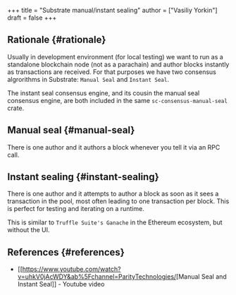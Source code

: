 +++
title = "Substrate manual/instant sealing"
author = ["Vasiliy Yorkin"]
draft = false
+++

## Rationale {#rationale}

Usually in development environment (for local testing) we want to run as a
standalone blockchain node (not as a parachain) and author
blocks instantly as transactions are received. For that purposes
we have two consensus algrorithms in Substrate: `Manual Seal`
and `Instant Seal`.

The instant seal consensus engine, and its cousin the manual
seal consensus engine, are both included in the same
`sc-consensus-manual-seal` crate.


## Manual seal {#manual-seal}

There is one author and it authors a block whenever you tell it
via an RPC call.


## Instant sealing {#instant-sealing}

There is one author and it attempts to author a block as soon as
it sees a transaction in the pool, most often leading to one
transaction per block. This is perfect for testing and iterating
on a runtime.

This is similar to `Truffle Suite's Ganache` in the Ethereum
ecosystem, but without the UI.


## References {#references}

-   [[<https://www.youtube.com/watch?v=uhkV0jAcWDY&ab%5Fchannel=ParityTechnologies/>[Manual
    Seal and Instant Seal]] - Youtube video

